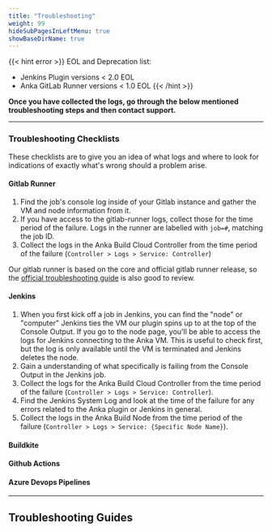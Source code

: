 ```yaml
---
title: "Troubleshooting"
weight: 99
hideSubPagesInLeftMenu: true
showBaseDirName: true
---
```

{{< hint error >}}
EOL and Deprecation list:
- Jenkins Plugin versions < 2.0 EOL
- Anka GitLab Runner versions < 1.0 EOL
{{< /hint >}}

**Once you have collected the logs, go through the below mentioned troubleshooting steps and then contact support.**

---

### Troubleshooting Checklists

These checklists are to give you an idea of what logs and where to look for indications of exactly what's wrong should a problem arise.

#### Gitlab Runner

1. Find the job's console log inside of your Gitlab instance and gather the VM and node information from it.
1. If you have access to the gitlab-runner logs, collect those for the time period of the failure. Logs in the runner are labelled with `job=#`, matching the job ID.
1. Collect the logs in the Anka Build Cloud Controller from the time period of the failure (`Controller > Logs > Service: Controller`)

Our gitlab runner is based on the core and official gitlab runner release, so the [official troubleshooting guide](https://docs.gitlab.com/runner/faq/) is also good to review.

#### Jenkins

1. When you first kick off a job in Jenkins, you can find the "node" or "computer" Jenkins ties the VM our plugin spins up to at the top of the Console Output. If you go to the node page, you'll be able to access the logs for Jenkins connecting to the Anka VM. This is useful to check first, but the log is only available until the VM is terminated and Jenkins deletes the node.
1. Gain a understanding of what specifically is failing from the Console Output in the Jenkins job.
1. Collect the logs for the Anka Build Cloud Controller from the time period of the failure (`Controller > Logs > Service: Controller`).
1. Find the Jenkins System Log and look at the time of the failure for any errors related to the Anka plugin or Jenkins in general.
1. Collect the logs in the Anka Build Node from the time period of the failure (`Controller > Logs > Service: {Specific Node Name}`).

#### Buildkite

#### Github Actions

#### Azure Devops Pipelines

---

## Troubleshooting Guides